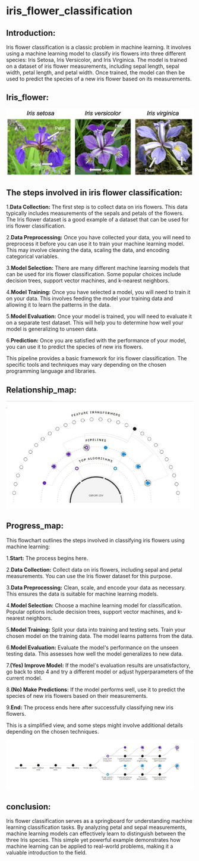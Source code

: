 # iris_flower_classification

## Introduction:
Iris flower classification is a classic problem in machine learning. It involves using a machine learning model to classify iris flowers into three different species: Iris Setosa, Iris Versicolor, and Iris Virginica. The model is trained on a dataset of iris flower measurements, including sepal length, sepal width, petal length, and petal width. Once trained, the model can then be used to predict the species of a new iris flower based on its measurements.

## Iris_flower:
![Uploading image.png…](iris_image/iris_flower.png)

## The steps involved in iris flower classification:
1.**Data Collection:** The first step is to collect data on iris flowers. This data typically includes measurements of the sepals and petals of the flowers. The Iris flower dataset is a good example of a dataset that can be used for iris flower classification.

2.**Data Preprocessing:** Once you have collected your data, you will need to preprocess it before you can use it to train your machine learning model. This may involve cleaning the data, scaling the data, and encoding categorical variables.

3.**Model Selection:** There are many different machine learning models that can be used for iris flower classification. Some popular choices include decision trees, support vector machines, and k-nearest neighbors.

4.**Model Training:** Once you have selected a model, you will need to train it on your data. This involves feeding the model your training data and allowing it to learn the patterns in the data.

5.**Model Evaluation:** Once your model is trained, you will need to evaluate it on a separate test dataset. This will help you to determine how well your model is generalizing to unseen data.

6.**Prediction:** Once you are satisfied with the performance of your model, you can use it to predict the species of new iris flowers.

This pipeline provides a basic framework for iris flower classification. The specific tools and techniques may vary depending on the chosen programming language and libraries.

## Relationship_map:
![Uploading image.png…](iris_image/Relationship_map.jpg)

## Progress_map:

This flowchart outlines the steps involved in classifying iris flowers using machine learning:

1.**Start:** The process begins here.

2.**Data Collection:** Collect data on iris flowers, including sepal and petal measurements. You can use the Iris flower dataset for this purpose.

3.**Data Preprocessing:** Clean, scale, and encode your data as necessary. This ensures the data is suitable for machine learning models.

4.**Model Selection:** Choose a machine learning model for classification. Popular options include decision trees, support vector machines, and k-nearest neighbors.

5.**Model Training:** Split your data into training and testing sets. Train your chosen model on the training data. The model learns patterns from the data.

6.**Model Evaluation:** Evaluate the model's performance on the unseen testing data. This assesses how well the model generalizes to new data.

7.**(Yes) Improve Model:** If the model's evaluation results are unsatisfactory, go back to step 4 and try a different model or adjust hyperparameters of the current model.

8.**(No) Make Predictions:** If the model performs well, use it to predict the species of new iris flowers based on their measurements.

9.**End:** The process ends here after successfully classifying new iris flowers.

This is a simplified view, and some steps might involve additional details depending on the chosen techniques.

![Uploading image.png…](iris_image/Progress_map.jpg)

## conclusion:

Iris flower classification serves as a springboard for understanding machine learning classification tasks. By analyzing petal and sepal measurements, machine learning models can effectively learn to distinguish between the three Iris species. This simple yet powerful example demonstrates how machine learning can be applied to real-world problems, making it a valuable introduction to the field.
